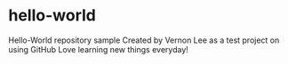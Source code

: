 # hello-world
Hello-World repository sample
Created by Vernon Lee as a test project on using GitHub
Love learning new things everyday!
